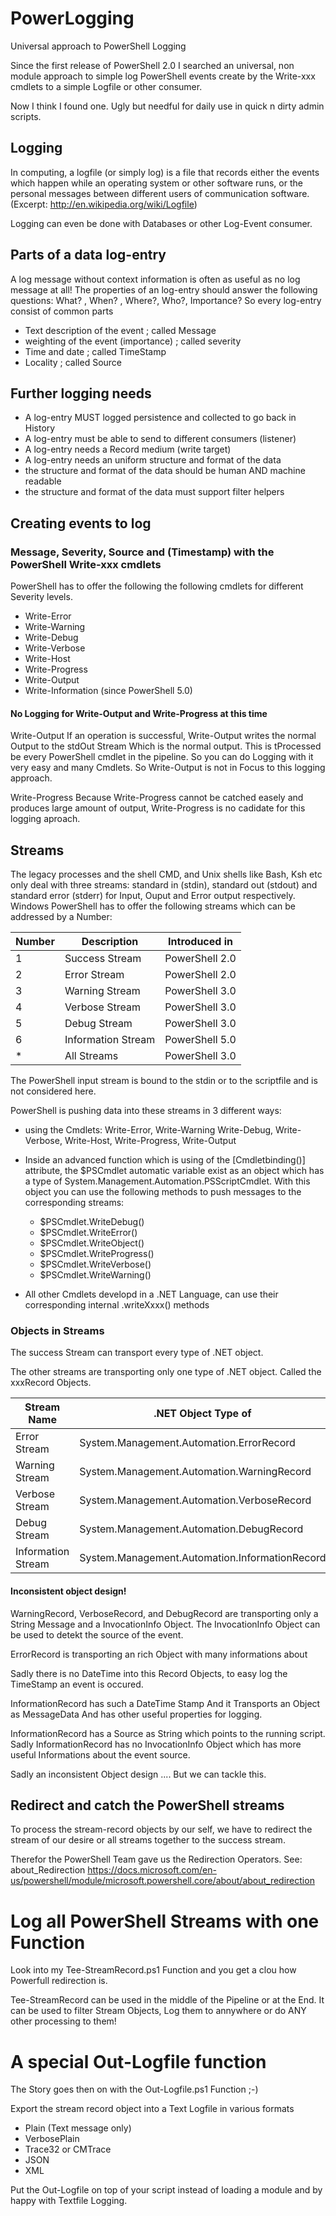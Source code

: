 # PowerLogging
Universal approach to PowerShell Logging

Since the first release of PowerShell 2.0 I searched an universal, non module approach to simple log PowerShell events create by the Write-xxx cmdlets to a simple Logfile or other consumer.

Now I think I found one. Ugly but needful for daily use in quick n dirty admin scripts.

## Logging

In computing, a logfile (or simply log) is a file that records either the events which happen while an operating system or other software runs, or the personal messages between different users of communication software. (Excerpt: http://en.wikipedia.org/wiki/Logfile)

Logging can even be done with Databases or other Log-Event consumer.

## Parts of a data log-entry

A log message without context information is often as useful as no log message at all!
The properties of an log-entry should answer the following questions: What? , When? , Where?, Who?, Importance?
So every log-entry consist of common parts

- Text description of the event ; called Message
- weighting of the event (importance) ; called severity
- Time and date ; called TimeStamp
- Locality ; called Source

## Further logging needs

- A log-entry MUST logged persistence and collected to go back in History
- A log-entry must be able to send to different consumers (listener)
- A log-entry needs a Record medium (write target)
- A log-entry needs an uniform structure and format of the data
- the structure and format of the data should be human AND machine readable
- the structure and format of the data must support filter helpers

## Creating events to log

### Message, Severity, Source and (Timestamp) with the PowerShell Write-xxx cmdlets

PowerShell has to offer the following the following cmdlets for different Severity levels.

- Write-Error
- Write-Warning
- Write-Debug
- Write-Verbose
- Write-Host
- Write-Progress
- Write-Output
- Write-Information (since PowerShell 5.0)

#### No Logging for Write-Output and Write-Progress at this time

Write-Output
If an operation is successful, Write-Output writes the normal Output to the stdOut Stream
Which is  the normal output.
This is tProcessed be every PowerShell cmdlet in the pipeline.
So you can do Logging with it very easy and many Cmdlets.
So Write-Output is not in Focus to this logging approach.

Write-Progress
Because Write-Progress cannot be catched easely and produces large amount of output,
Write-Progress is no cadidate for this logging aproach.

## Streams

The legacy processes and the shell CMD, and Unix shells like Bash, Ksh etc only deal with three streams: standard in (stdin), standard out  (stdout) and standard error (stderr) for Input, Ouput and Error output respectively.
Windows PowerShell has to offer the following streams which can be addressed by a Number:

|Number|Description|Introduced in|
|--------|-----------|-------------|
|1|Success Stream|PowerShell 2.0|
|2|Error Stream|PowerShell 2.0|
|3|Warning Stream|PowerShell 3.0|
|4|Verbose Stream|PowerShell 3.0|
|5|Debug Stream|PowerShell 3.0|
|6|Information Stream|PowerShell 5.0|
|*|All Streams|PowerShell 3.0|

The PowerShell input stream is bound to the stdin or to the scriptfile and is not considered here.

PowerShell is pushing data into these streams in 3 different ways:
- using the Cmdlets:  Write-Error, Write-Warning Write-Debug, Write-Verbose, Write-Host, Write-Progress, Write-Output
- Inside an advanced function which is using of the [Cmdletbinding()] attribute, the $PSCmdlet automatic variable exist as an object which has a type of  System.Management.Automation.PSScriptCmdlet. With this object you can use the following methods to push messages to the corresponding streams:

  - $PSCmdlet.WriteDebug()
  - $PSCmdlet.WriteError()
  - $PSCmdlet.WriteObject()
  - $PSCmdlet.WriteProgress()
  - $PSCmdlet.WriteVerbose()
  - $PSCmdlet.WriteWarning()

- All other Cmdlets developd in a .NET Language, can use their corresponding internal .writeXxxx() methods

### Objects in Streams

The success Stream can transport every type of .NET object.

The other streams are transporting only one type of .NET object.
Called the xxxRecord Objects.

|Stream Name|.NET Object Type of|
|-----------|-------------|
|Error Stream|System.Management.Automation.ErrorRecord|
|Warning Stream|System.Management.Automation.WarningRecord|
|Verbose Stream|System.Management.Automation.VerboseRecord|
|Debug Stream|System.Management.Automation.DebugRecord|
|Information Stream|System.Management.Automation.InformationRecord|

#### Inconsistent object design!

WarningRecord, VerboseRecord, and DebugRecord are transporting only a String Message and
a InvocationInfo Object.
The InvocationInfo Object can be used to detekt the source of the event.

ErrorRecord is transporting an rich Object with many informations about

Sadly there is no DateTime into this Record Objects, to easy log the TimeStamp an event is occured.

InformationRecord has such a DateTime Stamp
And it Transports an Object as MessageData
And has other useful properties for logging.

InformationRecord has a Source as String which points to the running script.
Sadly InformationRecord has no InvocationInfo Object which has more useful Informations about the event source.

Sadly an inconsistent Object design ....
But we can tackle this.

## Redirect and catch the PowerShell streams

To process the stream-record objects by our self, we have to redirect the stream of our desire or all streams together to the success stream.

Therefor the PowerShell Team gave us the Redirection Operators.
See: about_Redirection
https://docs.microsoft.com/en-us/powershell/module/microsoft.powershell.core/about/about_redirection

# Log all PowerShell Streams with one Function

Look into my Tee-StreamRecord.ps1 Function and you get a clou how Powerfull redirection is.

Tee-StreamRecord can be used in the middle of the Pipeline or at the End.
It can be used to filter Stream Objects, Log them to annywhere or do ANY other processing to them!

# A special Out-Logfile function

The Story goes then on with the Out-Logfile.ps1 Function ;-)

Export the stream record object into a Text Logfile in various formats

- Plain (Text message only)
- VerbosePlain
- Trace32 or CMTrace
- JSON
- XML

Put the Out-Logfile on top of your script instead of loading a module and by happy with Textfile Logging.
